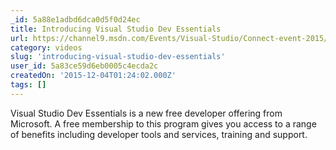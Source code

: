 ```yaml
---
_id: 5a88e1adbd6dca0d5f0d24ec
title: Introducing Visual Studio Dev Essentials
url: https://channel9.msdn.com/Events/Visual-Studio/Connect-event-2015/610?wt.mc_id=DX_37009&MC=MSAzure&MC=VStudio&MC=WebDev&MC=SQL
category: videos
slug: 'introducing-visual-studio-dev-essentials'
user_id: 5a83ce59d6eb0005c4ecda2c
createdOn: '2015-12-04T01:24:02.000Z'
tags: []
---
```


Visual Studio Dev Essentials is a new free developer offering from Microsoft. A free membership to this program gives you access to a range of benefits including developer tools and services, training and support. 
